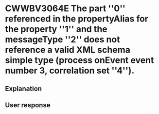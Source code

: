 # CWWBV3064E The part ''0'' referenced in the propertyAlias for the property ''1'' and the messageType ''2'' does not reference a valid XML schema simple type (process onEvent event number 3, correlation set ''4'').

## Explanation

## User response